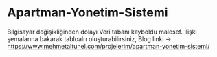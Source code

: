 # Apartman-Yonetim-Sistemi
Bilgisayar değişikliğinden dolayı Veri tabanı kayboldu malesef. İlişki şemalarına bakarak tabloalrı oluşturabilirsiniz,
Blog linki -> https://www.mehmetaltunel.com/projelerim/apartman-yonetim-sistemi/
